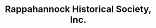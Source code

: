 ---
layout: repo
title: "Rappahannock Historical Society, Inc."
id: 16333
permalink: repos/16333/
---